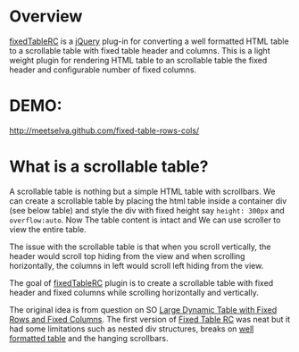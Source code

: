 Overview
========

<a href="https://github.com/meetselva/fixed-table-rows-cols/blob/master/fixed_table_rc.js">fixedTableRC</a> is a 
<a href="http://www.jquery.com/">jQuery</a> plug-in for converting a well formatted HTML table to a scrollable table 
with fixed table header and columns. This is a light weight plugin for rendering HTML table to an scrollable table 
the fixed header and configurable number of fixed columns.

DEMO:
=====
http://meetselva.github.com/fixed-table-rows-cols/

What is a scrollable table?
===========================
A scrollable table is nothing but a simple HTML table with scrollbars. We can create a scrollable table by placing 
the html table inside a container div (see below table) and style the div with fixed height say <code class="prettyprint">height: 300px</code> and 
<code class="prettyprint">overflow:auto</code>. Now The table content is intact and We can use scroller to view the entire table. 

The issue with the scrollable table is that when you scroll vertically, the header would scroll top hiding from the view and 
when scrolling horizontally, the columns in left would scroll left hiding from the view.

The goal of <a href="https://github.com/meetselva/fixed-table-rows-cols/blob/master/fixed_table_rc.js">fixedTableRC</a> plugin is to create
a scrollable table with fixed header and fixed columns while scrolling horizontally and vertically. 

The original idea is from question on SO <a href="http://stackoverflow.com/questions/10838700/large-dynamically-sized-html-table-with-a-fixed-scroll-row-and-fixed-scroll-colu/10922732#10922732">Large Dynamic Table with Fixed Rows and Fixed Columns</a>. 
The first version of <a href="demo v0_01.html" target="_blank" >Fixed Table RC</a> was neat but it had some limitations 
such as nested div structures, breaks on <a href="javascript:void(0)" class="helper" data-helper-msg="WELLFORMED_HTML">well formatted table</a> 
and the hanging scrollbars.
